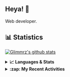 ## Heya! 👋

Web developer.

## 📊 Statistics

[![Glimmrz's github stats](https://github-readme-stats.vercel.app/api?username=glimmrz&theme=dark&count_private=true)](https://github.com/anuraghazra/github-readme-stats)

<details>
  <summary><strong>📈 Languages & Stats</strong></summary>
  <img src="https://github-readme-stats.vercel.app/api?username=bunningss&show_icons=true&theme=dark&hide_border=true"
       alt="Tayef's GitHub stats" />
  <img src="https://github-readme-stats.vercel.app/api/top-langs/?username=bunningss&show_icons=true&theme=dark&hide_border=true&layout=compact&langs_count=10"
       alt="Tayef's Top GitHub Languages" />
</details>

<details>
<summary><strong> :zap: My Recent Activities </strong></summary>

<!-- ACTIVITY-LIST:START -->
- [glimmrz pushed to main in glimmrz/portfolio](https://github.com/glimmrz/portfolio/compare/593e7d50e0...6ec378d7a5)
- [glimmrz pushed to main in glimmrz/portfolio](https://github.com/glimmrz/portfolio/compare/2882e18cdd...593e7d50e0)
- [glimmrz pushed to main in glimmrz/portfolio](https://github.com/glimmrz/portfolio/compare/11d2203601...2882e18cdd)
- [glimmrz pushed to main in glimmrz/portfolio](https://github.com/glimmrz/portfolio/compare/9d7a1414ea...11d2203601)
- [glimmrz pushed to main in glimmrz/portfolio](https://github.com/glimmrz/portfolio/compare/4abab91321...9d7a1414ea)
<!-- ACTIVITY-LIST:END -->

</details>
